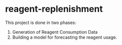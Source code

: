 # reagent-replenishment

This project is done in two phases:

1. Generation of Reagent Consumption Data
2. Building a model for forecasting the reagent usage.
